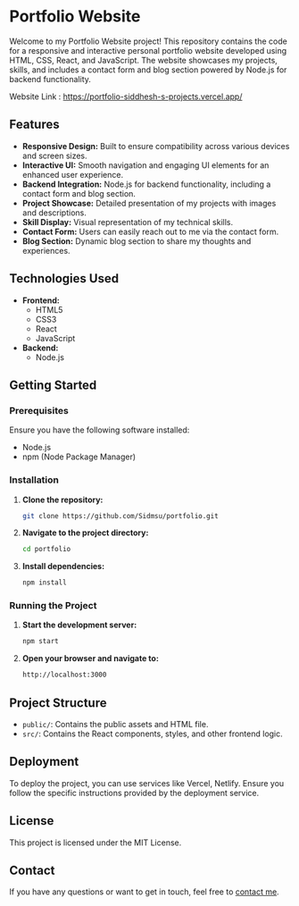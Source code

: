 # Portfolio Website

Welcome to my Portfolio Website project! This repository contains the code for a responsive and interactive personal portfolio website developed using HTML, CSS, React, and JavaScript. The website showcases my projects, skills, and includes a contact form and blog section powered by Node.js for backend functionality.

Website Link : https://portfolio-siddhesh-s-projects.vercel.app/
## Features

- **Responsive Design:** Built to ensure compatibility across various devices and screen sizes.
- **Interactive UI:** Smooth navigation and engaging UI elements for an enhanced user experience.
- **Backend Integration:** Node.js for backend functionality, including a contact form and blog section.
- **Project Showcase:** Detailed presentation of my projects with images and descriptions.
- **Skill Display:** Visual representation of my technical skills.
- **Contact Form:** Users can easily reach out to me via the contact form.
- **Blog Section:** Dynamic blog section to share my thoughts and experiences.

## Technologies Used

- **Frontend:**
  - HTML5
  - CSS3
  - React
  - JavaScript
- **Backend:**
  - Node.js

## Getting Started

### Prerequisites

Ensure you have the following software installed:
- Node.js
- npm (Node Package Manager)

### Installation

1. **Clone the repository:**
    ```sh
    git clone https://github.com/Sidmsu/portfolio.git
    ```
2. **Navigate to the project directory:**
    ```sh
    cd portfolio
    ```
3. **Install dependencies:**
    ```sh
    npm install
    ```

### Running the Project

1. **Start the development server:**
    ```sh
    npm start
    ```
2. **Open your browser and navigate to:**
    ```sh
    http://localhost:3000
    ```

## Project Structure

- `public/`: Contains the public assets and HTML file.
- `src/`: Contains the React components, styles, and other frontend logic.

## Deployment

To deploy the project, you can use services like Vercel, Netlify. Ensure you follow the specific instructions provided by the deployment service.


## License

This project is licensed under the MIT License.

## Contact

If you have any questions or want to get in touch, feel free to [contact me](mailto:kulka115@msu.edu).

